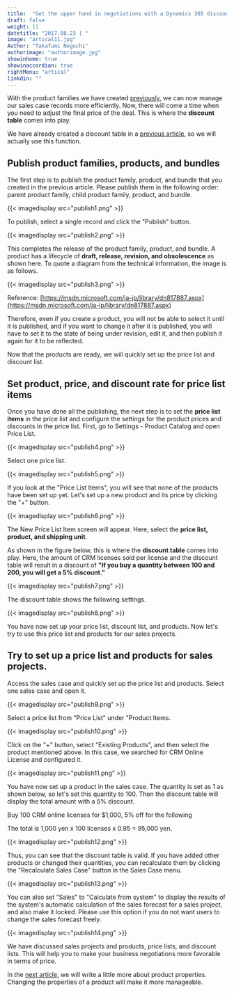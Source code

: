 ```yaml
---
title:  "Get the upper hand in negotiations with a Dynamics 365 discount table"
draft: false
weight: 11
datetitle: "2017.08.23 | "
image: "artical11.jpg"
Author: "Takafumi Noguchi"
authorimage: "authorimage.jpg"
showinhome: true
showinaccordian: true
rightMenu: "artical"
linkdin: ""
---
```

<!-- Intro  -->
With the product families we have created [previously](#), we can now manage our sales case records more efficiently. Now, there will come a time when you need to adjust the final price of the deal. This is where the **discount table** comes into play.

We have already created a discount table in a [previous article](#), so we will actually use this function.


## Publish product families, products, and bundles
The first step is to publish the product family, product, and bundle that you created in the previous article. Please publish them in the following order: parent product family, child product family, product, and bundle.
<!-- Image= publish1.png -->
{{< imagedisplay src="publish1.png" >}}

To publish, select a single record and click the "Publish" button.
<!-- Image= publish2.png -->
{{< imagedisplay src="publish2.png" >}}

This completes the release of the product family, product, and bundle. A product has a lifecycle of **draft, release, revision, and obsolescence** as shown here. To quote a diagram from the technical information, the image is as follows.
<!-- Image= publish3.png -->
{{< imagedisplay src="publish3.png" >}}

Reference: [https://msdn.microsoft.com/ja-jp/library/dn817887.aspx](https://msdn.microsoft.com/ja-jp/library/dn817887.aspx)

Therefore, even if you create a product, you will not be able to select it until it is published, and if you want to change it after it is published, you will have to set it to the state of being under revision, edit it, and then publish it again for it to be reflected.

Now that the products are ready, we will quickly set up the price list and discount list.


## Set product, price, and discount rate for price list items
Once you have done all the publishing, the next step is to set the **price list items** in the price list and configure the settings for the product prices and discounts in the price list. First, go to Settings - Product Catalog and open Price List.
<!-- Image= publish4.png -->
{{< imagedisplay src="publish4.png" >}}

Select one price list.
<!-- Image= publish5.png -->
{{< imagedisplay src="publish5.png" >}}

If you look at the "Price List Items", you will see that none of the products have been set up yet. Let's set up a new product and its price by clicking the "+" button.
<!-- Image= publish6.png -->
{{< imagedisplay src="publish6.png" >}}

The New Price List Item screen will appear. Here, select the **price list, product, and shipping unit**.

As shown in the figure below, this is where the **discount table** comes into play. Here, the amount of CRM licenses sold per license and the discount table will result in a discount of **"If you buy a quantity between 100 and 200, you will get a 5% discount."**
<!-- Image= publish7.png -->
{{< imagedisplay src="publish7.png" >}}

The discount table shows the following settings.
<!-- Image= publish8.png -->
{{< imagedisplay src="publish8.png" >}}

You have now set up your price list, discount list, and products. Now let's try to use this price list and products for our sales projects.

## Try to set up a price list and products for sales projects.
Access the sales case and quickly set up the price list and products. Select one sales case and open it.
<!-- Image= publish9.png -->
{{< imagedisplay src="publish9.png" >}}

Select a price list from "Price List" under "Product Items.
<!-- Image= publish10.png -->
{{< imagedisplay src="publish10.png" >}}

Click on the "+" button, select "Existing Products", and then select the product mentioned above. In this case, we searched for CRM Online License and configured it.
<!-- Image= publish11.png -->
{{< imagedisplay src="publish11.png" >}}

You have now set up a product in the sales case. The quantity is set as 1 as shown below, so let's set this quantity to 100. Then the discount table will display the total amount with a 5% discount.

Buy 100 CRM online licenses for $1,000, 5% off for the following

The total is 1,000 yen x 100 licenses x 0.95 = 95,000 yen.
<!-- Image= publish12.png -->
{{< imagedisplay src="publish12.png" >}}

Thus, you can see that the discount table is valid. If you have added other products or changed their quantities, you can recalculate them by clicking the "Recalculate Sales Case" button in the Sales Case menu.
<!-- Image= publish13.png -->
{{< imagedisplay src="publish13.png" >}}

You can also set "Sales" to "Calculate from system" to display the results of the system's automatic calculation of the sales forecast for a sales project, and also make it locked. Please use this option if you do not want users to change the sales forecast freely.
<!-- Image= publish14.png -->
{{< imagedisplay src="publish14.png" >}}

We have discussed sales projects and products, price lists, and discount lists. This will help you to make your business negotiations more favorable in terms of price.

In the [next article](#), we will write a little more about product properties. Changing the properties of a product will make it more manageable.